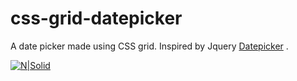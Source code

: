 # css-grid-datepicker
A date picker made using CSS grid. Inspired by Jquery [Datepicker](https://jqueryui.com/datepicker/#inline) .


[![N|Solid](https://github.com/sangupta007/css-grid-datepicker/blob/master/screenshot.png)](https://github.com/sangupta007/css-grid-datepicker/blob/master/screenshot.png)


